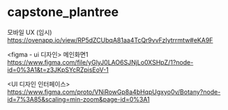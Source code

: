 # capstone_plantree

모바일 UX (임시)
https://ovenapp.io/view/RP5dZCUbqA81aa4TcQr9vvFzIytrrmtw#eKA9F

<figma - ui 디자인>
메인화면1
https://www.figma.com/file/yGlyJ0LAO6SJNjLo0XSHpZ/1?node-id=0%3A1&t=z3JKpSYcRZpisEoV-1

<UI 디자인 인터페이스>
https://www.figma.com/proto/VNiRowGp8a4bHqpUgxyo0v/Botany?node-id=7%3A85&scaling=min-zoom&page-id=0%3A1

